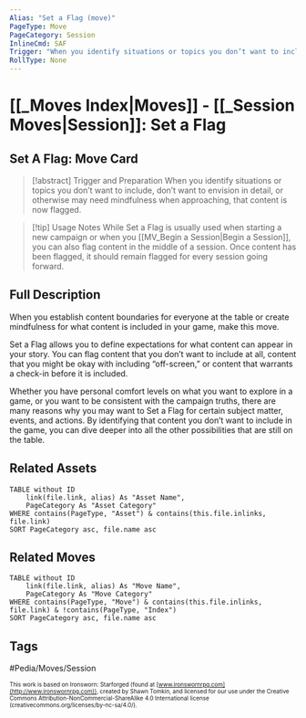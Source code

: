 ```yaml
---
Alias: "Set a Flag (move)"
PageType: Move
PageCategory: Session
InlineCmd: SAF
Trigger: "When you identify situations or topics you don’t want to include, don’t want to envision in detail, or otherwise may need mindfulness when approaching"
RollType: None
---
```

# [[_Moves Index|Moves]] - [[_Session Moves|Session]]: Set a Flag

## Set A Flag: Move Card
>[!abstract]  Trigger and Preparation
>When you identify situations or topics you don’t want to include, don’t want to envision in detail, or otherwise may need mindfulness when approaching, that content is now flagged.

>[!tip] Usage Notes
>While Set a Flag is usually used when starting a new campaign or when you [[MV_Begin a Session|Begin a Session]], you can also flag content in the middle of a session. Once content has been flagged, it should remain flagged for every session going forward.

## Full Description
When you establish content boundaries for everyone at the table or create mindfulness for what content is included in your game, make this move. 

Set a Flag allows you to define expectations for what content can appear in your story. You can flag content that you don’t want to include at all, content that you might be okay with including “off-screen,” or content that warrants a check-in before it is included. 

Whether you have personal comfort levels on what you want to explore in a game, or you want to be consistent with the campaign truths, there are many reasons why you may want to Set a Flag for certain subject matter, events, and actions. By identifying that content you don’t want to include in the game, you can dive deeper into all the other possibilities that are still on the table. 


## Related Assets
```dataview
TABLE without ID
	link(file.link, alias) As "Asset Name",
	PageCategory As "Asset Category"
WHERE contains(PageType, "Asset") & contains(this.file.inlinks, file.link)
SORT PageCategory asc, file.name asc
```

## Related Moves
```dataview
TABLE without ID
	link(file.link, alias) As "Move Name",
	PageCategory As "Move Category"
WHERE contains(PageType, "Move") & contains(this.file.inlinks, file.link) & !contains(PageType, "Index")
SORT PageCategory asc, file.name asc
```

## Tags

#Pedia/Moves/Session 

<font size=-2>This work is based on Ironsworn: Starforged (found at [www.ironswornrpg.com](http://www.ironswornrpg.com)), created by Shawn Tomkin, and licensed for our use under the Creative Commons Attribution-NonCommercial-ShareAlike 4.0 International license  (creativecommons.org/licenses/by-nc-sa/4.0/).</font>